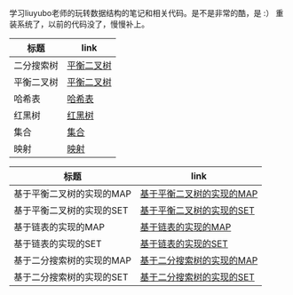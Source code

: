 ﻿学习liuyubo老师的玩转数据结构的笔记和相关代码。是不是非常的酷，是  :）
重装系统了，以前的代码没了，慢慢补上。

| 标题 | link |
|----------|----------|
| 二分搜索树 |[平衡二叉树](https://github.com/sanjiaomaojl/Data-structure/tree/master/src/BinarySearchTree)|
| 平衡二叉树 |[平衡二叉树](https://github.com/sanjiaomaojl/Data-structure/tree/master/src/AVLTree)|
| 哈希表 |[哈希表](https://github.com/sanjiaomaojl/Data-structure/tree/master/src/HashTable)|
| 红黑树 |[红黑树](https://github.com/sanjiaomaojl/Data-structure/tree/master/src/RBTree)|
| 集合 |[集合](https://github.com/sanjiaomaojl/Data-structure/tree/master/src/Set)|
| 映射 |[映射](https://github.com/sanjiaomaojl/Data-structure/tree/master/src/Map)|

| 标题 | link|
|----------|----------|
| 基于平衡二叉树的实现的MAP |[基于平衡二叉树的实现的MAP](https://github.com/sanjiaomaojl/Data-structure/blob/master/src/AVLTree/AVLMap.java)|
| 基于平衡二叉树的实现的SET |[基于平衡二叉树的实现的SET](https://github.com/sanjiaomaojl/Data-structure/blob/master/src/AVLTree/AVLSet.java)|
| 基于链表的实现的MAP | [基于链表的实现的MAP](https://github.com/sanjiaomaojl/Data-structure/blob/master/src/AVLTree/LinkedListMap.java.java) |
| 基于链表的实现的SET | [基于链表的实现的SET](https://github.com/sanjiaomaojl/Data-structure/blob/master/src/AVLTree/LinkedListSet.java)|
| 基于二分搜索树的实现的MAP | [基于二分搜索树的实现的MAP](https://github.com/sanjiaomaojl/Data-structure/blob/master/src/AVLTree/BSTMap.java.java) |
| 基于二分搜索树的实现的SET | [基于二分搜索树的实现的SET](https://github.com/sanjiaomaojl/Data-structure/blob/master/src/AVLTree/BSTSet.java.java)|
